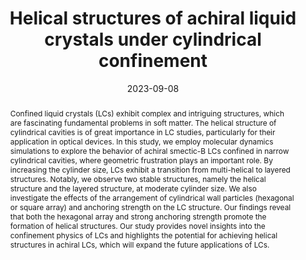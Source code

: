 ---
title: "Helical structures of achiral liquid crystals under cylindrical confinement"
authors:
- Ming Zhou
- Yu-Wei Sun
- Zhan-Wei Li
- You-Liang Zhu
- Bing Li
- Zhao-Yan Sun
date: "2023-09-08"
doi: "10.1063/5.0169062"
publication_types: ["期刊文章"]
publication: "The Journal of Chemical Physics"
publication_short: "The Journal of Chemical Physics"
abstract: "<!--more-->
Confined liquid crystals (LCs) exhibit complex and intriguing  structures, which are fascinating fundamental problems in soft matter.  The helical structure of cylindrical cavities is of great importance in  LC studies, particularly for their application in optical devices. In  this study, we employ molecular dynamics simulations to explore the  behavior of achiral smectic-B LCs confined in narrow cylindrical  cavities, where geometric frustration plays an important role. By  increasing the cylinder size, LCs exhibit a transition from  multi-helical to layered structures. Notably, we observe two stable  structures, namely the helical structure and the layered structure, at  moderate cylinder size. We also investigate the effects of the  arrangement of cylindrical wall particles (hexagonal or square array)  and anchoring strength on the LC structure. Our findings reveal that  both the hexagonal array and strong anchoring strength promote the  formation of helical structures. Our study provides novel insights into  the confinement physics of LCs and highlights the potential for  achieving helical structures in achiral LCs, which will expand the  future applications of LCs."
url_pdf: "https://doi.org/10.1063/5.0169062"
---